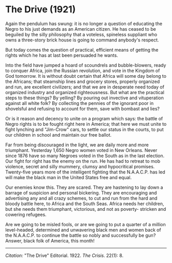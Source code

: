 # The Drive (1921)

Again the pendulum has swung: it is no longer a question of educating the Negro to his just demands as an American citizen. He has ceased to be beguiled by the silly philosophy that a voteless, spineless suppliant who owns a three-story brick house is going to command anybody's respect.

But today comes the question of practical, efficient means of getting the rights which he has at last been persuaded he wants.

Into the field have jumped a hoard of scoundrels and bubble-blowers, ready to conquer Africa, join the Russian revolution, and vote in the Kingdom of God tomorrow. It is without doubt certain that Africa will some day belong to the Africans; that steamship lines and grocery stores, properly organized and run, are excellent civilizers; and that we are in desperate need today of organized industry and organized righteousness. But what are the practical steps to these things? By yelling? By pouring out invective and vituperation against all white folk? By collecting the pennies of the ignorant poor in shovelsful and refusing to account for them, save with bombast and lies?

Or is it reason and decency to unite on a program which says: the battle of Negro rights is to be fought right here in America; that here we must unite to fight lynching and "Jim-Crow" cars, to settle our status in the courts, to put our children in school and maintain our free ballot.

Far from being discouraged in the light, we are daily more and more triumphant. Yesterday 1,650 Negro women voted in New Orleans. Never since 1876 have so many Negroes voted in the South as in the last election. Our fight for right has the enemy on the run. He has had to retreat to mob violence, secret and silly mummery, clumsy and hypocritical promises. Twenty-five years more of the intelligent fighting that the N.A.A.C.P. has led will make the black man in the United States free and equal.

Our enemies know this. They are scared. They are hastening to lay down a barrage of suspicion and personal bickering. They are encouraging and advertising any and all crazy schemes, to cut and run from the hard and bloody battle here, to Africa and the South Seas. Africa needs her children, but she needs them triumphant, victorious, and not as poverty-
stricken and cowering refugees.

Are we going to be misled fools, or are we going to put a quarter of a million level-headed, determined and unwavering black men and women back of the N.A.A.C.P. to continue the battle so nobly and successfully be­ gun? Answer, black folk of America, this month!


______________
*Citation:* "The Drive" Editorial. 1922. *The Crisis*. 22(1): 8.
